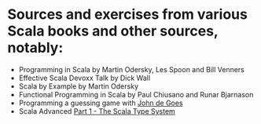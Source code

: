 # Sources and exercises from various Scala books and other sources, notably:

- Programming in Scala by Martin Odersky, Les Spoon and Bill Venners
- Effective Scala Devoxx Talk by Dick Wall
- Scala by Example by Martin Odersky
- Functional Programming in Scala by Paul Chiusano and Runar Bjarnason
- Programming a guessing game with [John de Goes](https://www.youtube.com/watch?v=sxudIMiOo68)
- Scala Advanced [Part 1 - The Scala Type System](https://www.udemy.com/scala-advanced-part-1-the-scala-type-system)
